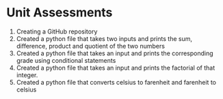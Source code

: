 # Unit Assessments
1. Creating a GitHub repository
2. Created a python file that takes two inputs and prints the sum, difference, product and quotient of the two numbers
3. Created a python file that takes an input and prints the corresponding grade using conditional statements
4. Created a python file that takes an input and prints the factorial of that integer.
5. Created a python file that converts celsius to farenheit and farenheit to celsius
